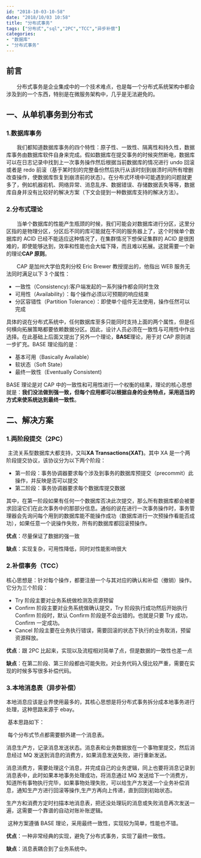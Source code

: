 ```yaml
---
id: "2018-10-03-10-58"
date: "2018/10/03 10:58"
title: "分布式事务"
tags: ["分布式","sql","2PC","TCC","异步补偿"]
categories: 
- "数据库"
- "分布式事务"
---
```


## 前言

&emsp;&emsp;分布式事务是企业集成中的一个技术难点，也是每一个分布式系统架构中都会涉及到的一个东西，特别是在微服务架构中，几乎是无法避免的。

## 一、从单机事务到分布式

### 1.数据库事务

​&emsp;&emsp;我们都知道数据库事务的四个特性：原子性、一致性、隔离性和持久性，数据库事务由数据库软件自身来完成。假如数据库在提交事务的时候突然断电，数据库可以在日志记录中找到上一次事务操作然后根据当前数据库的情况进行 undo 回滚或者是 redo 前滚（基于某时刻的完整备份然后执行从该时刻到崩溃时间所有增删改查操作，使数据库恢复到崩溃前的状态）。在分布式环境中可能遇到的问题就更多了，例如机器宕机、网络异常、消息乱序、数据错误、存储数据丢失等等，数据库自身并没有比较好的解决方案（下文会提到一种数据库支持的解决方法）。

### 2.分布式理论

&emsp;&emsp;当单个数据库的性能产生瓶颈的时候，我们可能会对数据库进行分区，这里分区指的是物理分区，分区后不同的库可能就在不同的服务器上了，这个时候单个数据库的 ACID 已经不能适应这种情况了，在集群情况下想保证集群的 ACID 是很困难的，即使能够达到，效率和性能也会大幅下降，而且难以拓展。这就需要一个新的理论**CAP 原则**。

&emsp;&emsp;CAP 是加州大学伯克利分校 Eric Brewer 教授提出的，他指出 WEB 服务无法同时满足以下 3 个属性：

- 一致性（Consistency):客户端发起的一系列操作都会同时生效
- 可用性（Availability）：每个操作必须以可预期的响应结束
- 分区容错性（Partition Tolerance）：即使单个组件无法使用，操作任然可以完成

具体的说在分布式系统中，任何数据库至多只能同时支持上面的两个属性，但是任何横向拓展策略都要依赖数据分区。因此，设计人员必须在一致性与可用性中作出选择。在此基础上后面又提出了另外一个理论，**BASE**理论，用于对 CAP 原则进一步扩充。BASE 理论指的是：

- 基本可用（Basically Available）
- 软状态（Soft State）
- 最终一致性（Eventually Consistent)

BASE 理论是对 CAP 中的一致性和可用性进行一个权衡的结果，理论的核心思想就是：**我们没法做到强一致，但每个应用都可以根据自身的业务特点，采用适当的方式来使系统达到最终一致性**。

<!-- more -->

## 二、解决方案

### 1.两阶段提交（2PC）

​ 主流关系型数据库大都支持，又叫**XA Transactions(XAT)**。其中 XA 是一个两阶段提交协议，该协议分为以下两个阶段：

- 第一阶段：事务协调器要求每个涉及到事务的数据库预提交（precommit）此操作，并反映是否可以提交
- 第二阶段：事务协调器要求每个数据库提交数据

其中，在第一阶段如果有任何一个数据库否决此次提交，那么所有数据库都会被要求回滚它们在此次事务中的那部分信息。通俗的说在进行一次事务操作时，事务管理器会先询问每个用到的数据库能不能操作成功（数据库进行一次预操作看能否成功），如果任意一个说操作失败，所有的数据库都回滚预操作。

**优点**：尽量保证了数据的强一致

**缺点**：实现复杂，可用性降低，同时对性能影响很大

### 2.补偿事务（TCC）

​ 核心思想是：针对每个操作，都要注册一个与其对应的确认和补偿（撤销）操作。它分为三个阶段：

- Try 阶段主要对业务系统做检测及资源预留
- Confirm 阶段主要对业务系统做确认提交，Try 阶段执行成功然后开始执行 Confirm 阶段时，默认 Confirm 阶段是不会出错的。也就是只要 Try 成功，Confirm 一定成功。
- Cancel 阶段主要在业务执行错误，需要回滚的状态下执行的业务取消，预留资源释放。

**优点**：跟 2PC 比起来，实现以及流程相对简单了点，但是数据的一致性也差一点

**缺点**：在第二阶段、第三阶段都由可能失败。对业务代码入侵比较严重，需要在实现的时候多写很多补偿代码。

### 3.本地消息表（异步补偿）

​ 本地消息应该是业界使用最多的，其核心思想是将分布式事务拆分成本地事务进行处理，这种思路来源于 ebay。

​ 基本思路如下：

​ 每个分布式节点都需要额外建一个消息表。

​ 消息生产方，记录消息发送状态。消息表和业务数据放在一个事物里提交，然后消息经过 MQ 发送到消息的消费方，如果消息发送失败，进行重新发送。

​ 消息消费方，需要处理这个消息，并完成自己的业务逻辑，同上也要将消息记录到消息表中，此时如果本地事务处理成功，将消息通过 MQ 发送给下一个消费方，知道所有事物执行完毕，如果事物处理失败，可以给生产方发送一个业务补偿消息，通知生产方进行回滚等操作,生产方再向上传递，直到回到初始状态。

​ 生产方和消费方定时扫描本地消息表，把还没处理玩的消息或失败消息再次发送一遍，这需要一个靠谱的自动对账补账逻辑。

​ 这种方案遵循 BASE 理论，采用最终一致性，实现较为简单，性能也不错。

**优点**：一种非常经典的实现，避免了分布式事务，实现了最终一致性。

**缺点**：消息表耦合到了业务系统中。

